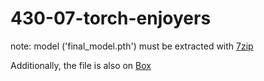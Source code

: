 # 430-07-torch-enjoyers

note: model ('final_model.pth') must be extracted with [7zip](https://www.7-zip.org/)

Additionally, the file is also on [Box](https://uofi.box.com/s/o7duxmtjeixfylu2l2yutjwg9tdov577)
